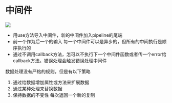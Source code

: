 # 中间件

![](http://7xojpa.com1.z0.glb.clouddn.com/%E8%AE%BE%E8%AE%A1%E6%A8%A1%E5%BC%8F/50e52ac0e3ec966fde05eef47ae12fc7.png)

- 用use方法导入中间件，新的中间件加入pipeline的尾端
- 前一个作为后一个的输入 每一个中间件可以是异步的，但所有的中间执行是顺序执行的
- 通过不调用callback方法，怎可以不执行下一个中间件函数或者传一个error给callback方法。错误处理会触发错误处理中间件

数据处理没有严格的规则，但是有以下策略

1. 通过给数据增加属性或方法来扩展数据
2. 通过某种处理来替换数据
3. 保持数据的不变性 每次返回一个新的复制



